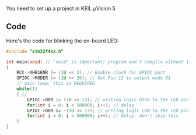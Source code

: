 You need to set up a project in KEIL $\mu$Vision 5

## Code
Here's the code for blinking the on-board LED:
```c
#include "stm32f4xx.h"

int main(void) // "void" is important; program won't compile without it
{
	RCC->AHB1ENR |= (1U << 2); // Enable clock for GPIOC port
	GPIOC->MODER |= (1U << 26); // Set Pin 13 to output mode 01
	// main loop; this is REQUIRED
	while(1)
	{ // 
		GPIOC->ODR |= (1U << 13); // writing logic HIGH to the LED pin
		for(int i = 0; i < 500000; i++); // delay
		GPIOC->ODR &= ~(1U << 13); // writing logic LOW to the LED pin
		for(int i = 0; i < 500000; i++); // delay. don't skip this
	}
}
```